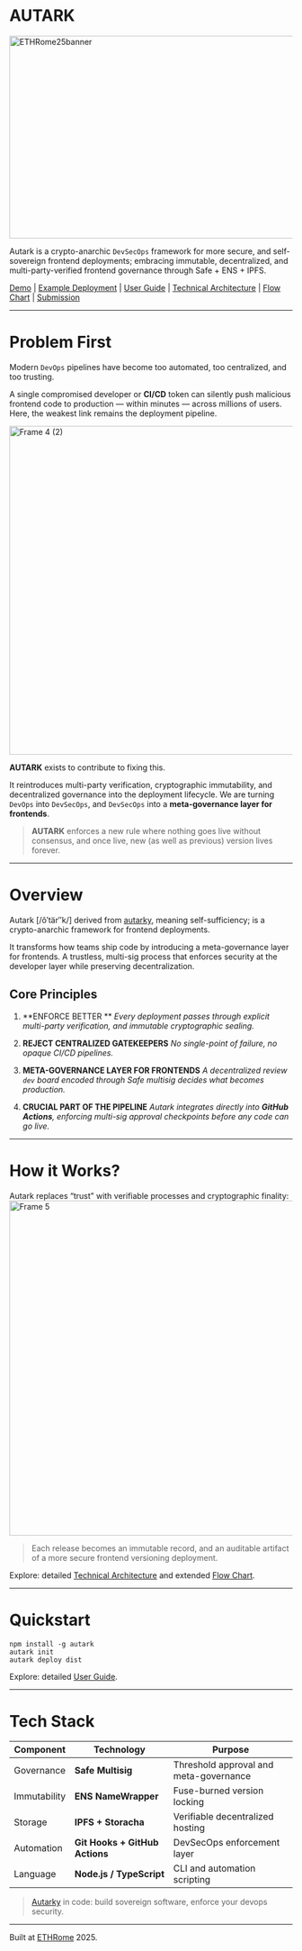 # AUTARK
<img width="1920" height="360" alt="ETHRome25banner" src="https://github.com/user-attachments/assets/f0cc3bed-8418-47c3-b59f-f311ea959580" />

Autark is a crypto-anarchic `DevSecOps` framework for more secure, and self-sovereign frontend deployments; embracing immutable, decentralized, and multi-party-verified frontend governance through Safe + ENS + IPFS.

[Demo]() | [Example Deployment]() | [User Guide]() | [Technical Architecture]() | [Flow Chart]() | [Submission]()

---

# Problem First

Modern `DevOps` pipelines have become too automated, too centralized, and too trusting.

A single compromised developer or **CI/CD** token can silently push malicious frontend code to production — within minutes — across millions of users. Here, the weakest link remains the deployment pipeline.

<img width="1679" height="584" alt="Frame 4 (2)" src="https://github.com/user-attachments/assets/eaa5cbef-2670-4834-9e93-618d539868c0" />

**AUTARK** exists to contribute to fixing this.

It reintroduces multi-party verification, cryptographic immutability, and decentralized governance into the deployment lifecycle. We are turning `DevOps` into `DevSecOps`, and `DevSecOps` into a **meta-governance layer for frontends**.

> **AUTARK** enforces a new rule where nothing goes live without consensus, and once live, new (as well as previous) version lives forever.

---

# Overview

Autark [/ô′tär″k/] derived from [autarky](https://en.wikipedia.org/wiki/Autarky), meaning self-sufficiency; is a crypto-anarchic  framework for frontend deployments.

It transforms how teams ship code by introducing a meta-governance layer for frontends. A trustless, multi-sig process that enforces security at the developer layer while preserving decentralization.

## Core Principles

1. **ENFORCE BETTER **
*Every deployment passes through explicit multi-party verification, and immutable cryptographic sealing.*

2. **REJECT CENTRALIZED GATEKEEPERS**
*No single-point of failure, no opaque CI/CD pipelines.*

3. **META-GOVERNANCE LAYER FOR FRONTENDS**
*A decentralized review `dev` board encoded through Safe multisig decides what becomes production.*

4. **CRUCIAL PART OF THE  PIPELINE**
*Autark integrates directly into **GitHub Actions**, enforcing multi-sig approval checkpoints before any code can go live.*

---

# How it Works?

Autark replaces “trust” with verifiable processes and cryptographic finality:
<img width="1522" height="595" alt="Frame 5" src="https://github.com/user-attachments/assets/1a392867-b64e-4e12-a3b5-78fd9ee26788" />

> Each release becomes an immutable record, and an auditable artifact of a more secure frontend versioning deployment.

Explore: detailed [Technical Architecture]() and extended [Flow Chart]().

---

# Quickstart

``` console
npm install -g autark
autark init
autark deploy dist
```

Explore: detailed [User Guide]().

---

# Tech Stack

| Component    | Technology                     | Purpose                                |
| ------------ | ------------------------------ | -------------------------------------- |
| Governance   | **Safe Multisig**              | Threshold approval and meta-governance |
| Immutability | **ENS NameWrapper**            | Fuse-burned version locking            |
| Storage      | **IPFS + Storacha**            | Verifiable decentralized hosting       |
| Automation   | **Git Hooks + GitHub Actions** | DevSecOps enforcement layer            |
| Language     | **Node.js / TypeScript**       | CLI and automation scripting           |

> [Autarky](https://en.wikipedia.org/wiki/Autarky) in code: build sovereign software, enforce your devops security.

---

Built at [ETHRome](https://www.ethrome.org/) 2025.
